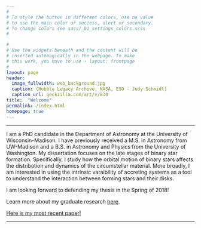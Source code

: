 ```yaml
---
#
# To style the button in different colors, use no value
# to use the main color or success, alert or secondary.
# To change colors see sass/_01_settings_colors.scss
#

#
# Use the widgets beneath and the content will be
# inserted automagically in the webpage. To make
# this work, you have to use › layout: frontpage
#
layout: page
header:
  image_fullwidth: web_background.jpg
  caption: (Hubble Legacy Archive, NASA, ESO - Judy Schmidt)
  caption_url: geckzilla.com/art/v/830
title:  "Welcome"
permalink: /index.html
homepage: true
---
```

<hr>
I am a PhD candidate in the Department of Astronomy at the University of Wisconsin-Madison. I have previously received a M.S. in Astronomy from UW-Madison and a B.S. in Astronomy and Physics from the University of Washington. My dissertation focuses on the late stages of binary star formation. Specifically, I study how the orbital motion of binary stars affects the distribution and dynamics of the circumstellar material. More broadly, I am interested in using the intrinsic varaibility of accreting systems as a tool to understand the interaction between forming stars and their disks. 

I am looking forward to defending my thesis in the Spring of 2018! 

Learn more about my graduate research <a href='https://tofflemire.github.io/research/'>here</a>.

<a href='http://adsabs.harvard.edu/abs/2017ApJ...842L..12T' target="blank">Here is my most recent paper!</a>

<hr>
